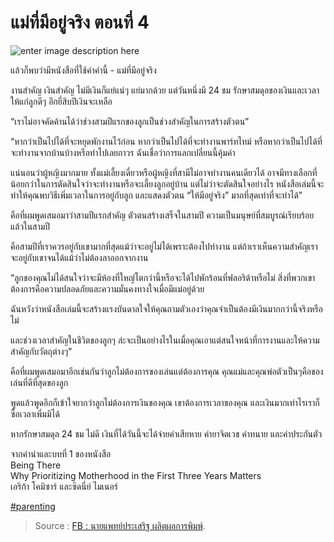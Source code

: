 # แม่ที่มีอยู่จริง ตอนที่ 4

![enter image description here](https://scontent.fbkk2-5.fna.fbcdn.net/v/t1.0-9/78189255_1008990616116099_3100363013526388736_n.jpg?_nc_cat=110&_nc_ohc=KVYnSNshOBwAQkIcHWzeFfDPrIHSqKSHnm4LLcwvZRR3FblVY2pHdY_BA&_nc_ht=scontent.fbkk2-5.fna&oh=f289efa6d400dca0b9ff4e60a1213b15&oe=5E8BA280)

แล้วก็พบว่ามีหนังสือที่ใช้คำคำนี้ - แม่ที่มีอยู่จริง

งานสำคัญ เงินสำคัญ ไม่มีเงินก็แย่แน่ๆ แย่มากด้วย แต่วันหนึ่งมี 24 ชม รักษาสมดุลของเงินและเวลาให้แก่ลูกดีๆ อีกยี่สิบปีเงินจะเหลือ

“เราไม่อาจคัดค้านได้ว่าช่วงสามปีแรกของลูกเป็นช่วงสำคัญในการสร้างตัวตน”

“หากว่าเป็นไปได้ที่จะหยุดพักงานไว้ก่อน หากว่าเป็นไปได้ที่จะทำงานพาร์ทไทม์ หรือหากว่าเป็นไปได้ที่จะทำงานจากบ้านบ้างหรือทำไปเลยถาวร ฉันเชื่อว่าการแลกเปลี่ยนนี้คุ้มค่า

แน่นอนว่าผู้หญิงมากมาย ทั้งแม่เลี้ยงเดี่ยวหรือผู้หญิงที่สามีไม่อาจทำงานคนเดียวได้ อาจมีทางเลือกที่น้อยกว่าในการตัดสินใจว่าจะทำงานหรือจะเลี้ยงลูกอยู่บ้าน แต่ไม่ว่าจะตัดสินใจอย่างไร หนังสือเล่มนี้จะทำให้คุณพบวิธีเพิ่มเวลาในการอยู่กับลูก และแสดงตัวตน “ให้มีอยู่จริง” มากที่สุดเท่าที่จะทำได้”

คือที่ผมพูดเสมอมาว่าสามปีแรกสำคัญ ตัวตนสร้างเสร็จในสามปี ความเป็นมนุษย์ที่สมบูรณ์เรียบร้อยแล้วในสามปี

คือสามปีที่เราควรอยู่กับเขามากที่สุดแม้ว่าจะอยู่ไม่ได้เพราะต้องไปทำงาน แต่ถ้าเราเห็นความสำคัญเราจะอยู่กับเขาจนได้แม้ว่าไม่ต้องลาออกจากงาน

“ลูกของคุณไม่ได้สนใจว่าจะมีห้องที่ใหญ่โตกว่านี้หรือจะได้ไปพักร้อนที่ฟลอริด้าหรือไม่ สิ่งที่พวกเขาต้องการคือความปลอดภัยและความมั่นคงทางใจเมื่อมีแม่อยู่ด้วย

ฉันหวังว่าหนังสือเล่มนี้จะสร้างแรงบันดาลใจให้คุณถามตัวเองว่าคุณจำเป็นต้องมีเงินมากกว่านี้จริงหรือไม่

และช่วงเวลาสำคัญในชีวิตของลูกๆ ล่ะจะเป็นอย่างไรในเมื่อคุณเอาแต่สนใจหน้าที่การงานและให้ความสำคัญกับวัตถุต่างๆ”

คือที่ผมพูดเสมอมาอีกเช่นกันว่าลูกไม่ต้องการของเล่นแต่ต้องการคุณ คุณแม่และคุณพ่อตัวเป็นๆคือของเล่นที่ดีที่สุดของลูก

พูดแล้วพูดอีกก็เข้าใจยากว่าลูกไม่ต้องการเงินของคุณ เขาต้องการเวลาของคุณ และเงินมากเท่าไรเราก็ซื้อเวลาเพิ่มมิได้

หากรักษาสมดุล 24 ชม ไม่ดี เงินที่ได้วันนี้จะได้จ่ายค่าเสียหาย ค่ายาจิตเวช ค่าทนาย และค่าประกันตัว

จากคำนำและบทที่ 1 ของหนังสือ  
Being There  
Why Prioritizing Motherhood in the First Three Years Matters  
เอริก้า โคมิซาร์ และซิดนี่ย์ ไมเนอร์

[\#parenting](https://www.facebook.com/hashtag/parenting?source=feed_text&epa=HASHTAG&__xts__%5B0%5D=68.ARA9MvoGwf5gIB21XFIo_vcuk4n8zEeK9SvBfQIq3hvbTRSCaOv2syzEi4iV2XJHm6RwQazTj7CO_QFZpaNdZsrAi4PJsbrZfjU_tr1RBgIGtvwu9b5zsJlkzXhC5uErfGfBiCFtZG-iIDCRowebm5D8sTKQvBWbLkmLT9194kg-HDdQxc649wQc1KhHPcYPvQGj8zeK4wSVRlMhyq-cP76u1N00v2afTy5TxHouVxtGuATos_Ng2mN6_mfnGmUk5PFmJHmcGVEyUS-qzaDkWtIAWx60bHNyH9RPuYT6pWFDGLRDIWpQN-GhIEx1yd38t2YOzfsdWJGQ4aACMEVh-9oCPw&__tn__=%2ANK-R)

> Source : [FB : นายแพทย์ประเสริฐ ผลิตผลการพิมพ์](https://www.facebook.com/prasertpp/posts/1008991972782630).

